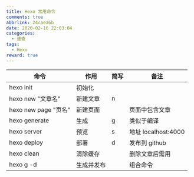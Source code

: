 ```yaml
---
title: Hexo 常用命令
comments: true
abbrlink: 24caea6b
date: 2020-02-16 22:03:04
categories:
  - 速查
tags:
  - Hexo
reward: true
---
```


| 命令                 | 作用       | 简写 | 备注                |
| -------------------- | ---------- | ---- | ------------------- |
| hexo init            | 初始化     |
| hexo new "文章名"    | 新建文章   | n    |
| hexo new page "页名" | 新建页面   |      | 页面中包含文章      |
| hexo generate        | 生成       | g    | 类似于编译          |
| hexo server          | 预览       | s    | 地址 localhost:4000 |
| hexo deploy          | 部署       | d    | 发布到 github       |
| hexo clean           | 清除缓存   |      | 删除文章后需用      |
| hexo g -d            | 生成并发布 |      | 组合命令            |
